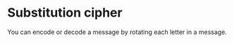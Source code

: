 Substitution cipher
===================
You can encode or decode a message by rotating 
each letter in a message. 

